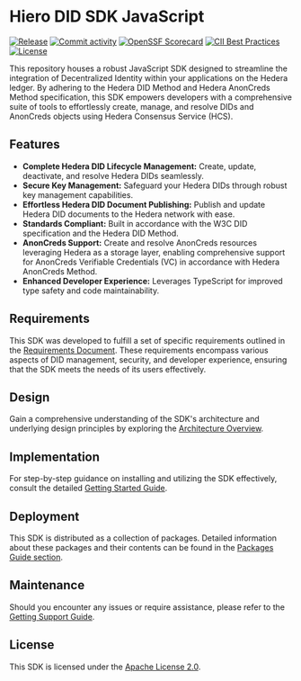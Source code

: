 # Hiero DID SDK JavaScript

[![Release](https://img.shields.io/github/v/release/hiero-ledger/hiero-did-sdk-js)](https://github.com/hiero-ledger/hiero-did-sdk-js/releases)
[![Commit activity](https://img.shields.io/github/commit-activity/m/hiero-ledger/hiero-did-sdk-js)](https://github.com/hiero-ledger/hiero-did-sdk-js/commits/main)
[![OpenSSF Scorecard](https://api.scorecard.dev/projects/github.com/hiero-ledger/hiero-did-sdk-js/badge)](https://scorecard.dev/viewer/?uri=github.com/hiero-ledger/hiero-did-sdk-js)
[![CII Best Practices](https://bestpractices.coreinfrastructure.org/projects/10697/badge)](https://bestpractices.coreinfrastructure.org/projects/10697)
[![License](https://img.shields.io/github/license/hiero-ledger/hiero-did-sdk-js)](https://github.com/hiero-ledger/hiero-did-sdk-js/blob/main/LICENSE)

This repository houses a robust JavaScript SDK designed to streamline the integration of Decentralized Identity within your applications on the Hedera ledger.
By adhering to the Hedera DID Method and Hedera AnonCreds Method specification, this SDK empowers developers with a comprehensive suite of tools to effortlessly create, manage, and resolve DIDs and AnonCreds objects using Hedera Consensus Service (HCS).

## Features

- **Complete Hedera DID Lifecycle Management:** Create, update, deactivate, and resolve Hedera DIDs seamlessly.
- **Secure Key Management:** Safeguard your Hedera DIDs through robust key management capabilities.
- **Effortless Hedera DID Document Publishing:** Publish and update Hedera DID documents to the Hedera network with ease.
- **Standards Compliant:** Built in accordance with the W3C DID specification and the Hedera DID Method.
- **AnonCreds Support:** Create and resolve AnonCreds resources leveraging Hedera as a storage layer, enabling comprehensive support for AnonCreds Verifiable Credentials (VC) in accordance with Hedera AnonCreds Method.
- **Enhanced Developer Experience:** Leverages TypeScript for improved type safety and code maintainability.

## Requirements

This SDK was developed to fulfill a set of specific requirements outlined in the [Requirements Document](https://hiero-ledger.github.io/hiero-did-sdk-js/documentation/0.1.0/01-analysis/requirements/index.html). These requirements encompass various aspects of DID management, security, and developer experience, ensuring that the SDK meets the needs of its users effectively.

## Design

Gain a comprehensive understanding of the SDK's architecture and underlying design principles by exploring the [Architecture Overview](https://hiero-ledger.github.io/hiero-did-sdk-js/documentation/0.1.0/02-design/01_introduction_and_goals/index.html).

## Implementation

For step-by-step guidance on installing and utilizing the SDK effectively, consult the detailed [Getting Started Guide](https://hiero-ledger.github.io/hiero-did-sdk-js/documentation/0.1.0/03-implementation/guides/getting-started-guide.html).

## Deployment

This SDK is distributed as a collection of packages. Detailed information about these packages and their contents can be found in the [Packages Guide section](https://hiero-ledger.github.io/hiero-did-sdk-js/documentation/0.1.0/04-deployment/packages/index.html).

## Maintenance

Should you encounter any issues or require assistance, please refer to the [Getting Support Guide](https://hiero-ledger.github.io/hiero-did-sdk-js/documentation/0.1.0/05-maintenance/support/getting-support-guide.html).

## License

This SDK is licensed under the [Apache License 2.0](LICENSE).
